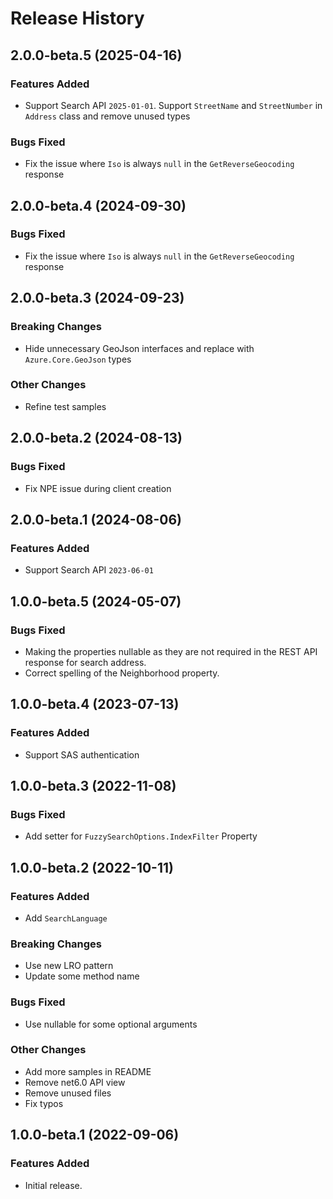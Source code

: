 # Release History

## 2.0.0-beta.5 (2025-04-16)

### Features Added

- Support Search API `2025-01-01`. Support `StreetName` and `StreetNumber` in `Address` class and remove unused types

### Bugs Fixed

- Fix the issue where `Iso` is always `null` in the `GetReverseGeocoding` response

## 2.0.0-beta.4 (2024-09-30)

### Bugs Fixed

- Fix the issue where `Iso` is always `null` in the `GetReverseGeocoding` response

## 2.0.0-beta.3 (2024-09-23)

### Breaking Changes

- Hide unnecessary GeoJson interfaces and replace with `Azure.Core.GeoJson` types

### Other Changes

- Refine test samples

## 2.0.0-beta.2 (2024-08-13)

### Bugs Fixed

- Fix NPE issue during client creation

## 2.0.0-beta.1 (2024-08-06)

### Features Added

- Support Search API `2023-06-01`

## 1.0.0-beta.5 (2024-05-07)

### Bugs Fixed

- Making the properties nullable as they are not required in the REST API response for search address.
- Correct spelling of the Neighborhood property.


## 1.0.0-beta.4 (2023-07-13)

### Features Added

- Support SAS authentication

## 1.0.0-beta.3 (2022-11-08)

### Bugs Fixed

- Add setter for `FuzzySearchOptions.IndexFilter` Property

## 1.0.0-beta.2 (2022-10-11)

### Features Added

- Add `SearchLanguage`

### Breaking Changes

- Use new LRO pattern
- Update some method name

### Bugs Fixed

- Use nullable for some optional arguments

### Other Changes

- Add more samples in README
- Remove net6.0 API view
- Remove unused files
- Fix typos

## 1.0.0-beta.1 (2022-09-06)

### Features Added

- Initial release.

